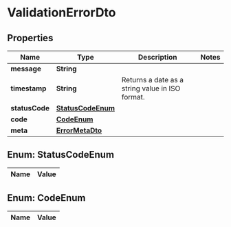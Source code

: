 

# ValidationErrorDto

## Properties

Name | Type | Description | Notes
------------ | ------------- | ------------- | -------------
**message** | **String** |  | 
**timestamp** | **String** | Returns a date as a string value in ISO format. | 
**statusCode** | [**StatusCodeEnum**](#StatusCodeEnum) |  | 
**code** | [**CodeEnum**](#CodeEnum) |  | 
**meta** | [**ErrorMetaDto**](ErrorMetaDto.md) |  | 


## Enum: StatusCodeEnum

Name | Value
---- | -----


## Enum: CodeEnum

Name | Value
---- | -----




